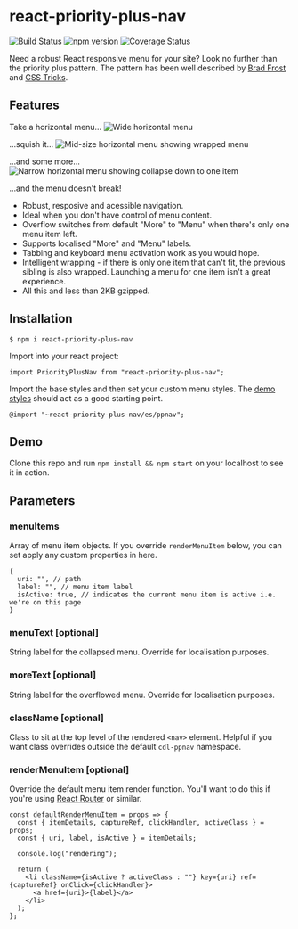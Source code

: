 # react-priority-plus-nav

[![Build Status](https://travis-ci.org/cliener/priority-plus-nav.svg?branch=master)](https://travis-ci.org/cliener/priority-plus-nav)
[![npm version](https://badge.fury.io/js/react-priority-plus-nav.svg)](https://badge.fury.io/js/react-priority-plus-nav)
[![Coverage Status](https://coveralls.io/repos/github/cliener/priority-plus-nav/badge.svg?branch=master)](https://coveralls.io/github/cliener/priority-plus-nav?branch=master)

Need a robust React responsive menu for your site? Look no further than the priority plus pattern. The pattern has been well described by [Brad Frost](http://bradfrost.com/blog/post/revisiting-the-priority-pattern/ "Revisiting the Priority+ Pattern") and [CSS Tricks](https://css-tricks.com/the-priority-navigation-pattern/ "The Priority+ Navigation Pattern").

## Features

Take a horizontal menu…
![Wide horizontal menu](images/pp-wide.png)

…squish it…
![Mid-size horizontal menu showing wrapped menu](images/pp-mid.png)

…and some more…
![Narrow horizontal menu showing collapse down to one item](images/pp-narrow.png)

…and the menu doesn't break!

* Robust, resposive and acessible navigation.
* Ideal when you don't have control of menu content.
* Overflow switches from default "More" to "Menu" when there's only one menu item left.
* Supports localised "More" and "Menu" labels.
* Tabbing and keyboard menu activation work as you would hope.
* Intelligent wrapping - if there is only one item that can't fit, the previous sibling is also wrapped. Launching a menu for one item isn't a great experience.
* All this and less than 2KB gzipped.

## Installation

```
$ npm i react-priority-plus-nav
```

Import into your react project:

```
import PriorityPlusNav from "react-priority-plus-nav";
```

Import the base styles and then set your custom menu styles. The [demo styles](./demo/src/demo.scss) should act as a good starting point.

```
@import "~react-priority-plus-nav/es/ppnav";
```

## Demo

Clone this repo and run `npm install && npm start` on your localhost to see it in action.

## Parameters

### menuItems

Array of menu item objects. If you override `renderMenuItem` below, you can set apply any custom properties in here.

```
{
  uri: "", // path
  label: "", // menu item label
  isActive: true, // indicates the current menu item is active i.e. we're on this page
}
```

### menuText [optional]

String label for the collapsed menu. Override for localisation purposes.

### moreText [optional]

String label for the overflowed menu. Override for localisation purposes.

### className [optional]

Class to sit at the top level of the rendered `<nav>` element. Helpful if you want class overrides outside the default `cdl-ppnav` namespace.

### renderMenuItem [optional]

Override the default menu item render function. You'll want to do this if you're using [React Router](https://github.com/ReactTraining/react-router) or similar.

```
const defaultRenderMenuItem = props => {
  const { itemDetails, captureRef, clickHandler, activeClass } = props;
  const { uri, label, isActive } = itemDetails;

  console.log("rendering");

  return (
    <li className={isActive ? activeClass : ""} key={uri} ref={captureRef} onClick={clickHandler}>
      <a href={uri}>{label}</a>
    </li>
  );
};
```
